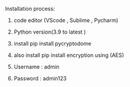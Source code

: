 Installation process:

1. code editor (VScode , Sublime , Pycharm)
 
2. Python version(3.9 to latest )
   
3. install pip install pycryptodome
   
4. also install pip install encryption using (AES)

5. Username : admin

6. Password : admin123

